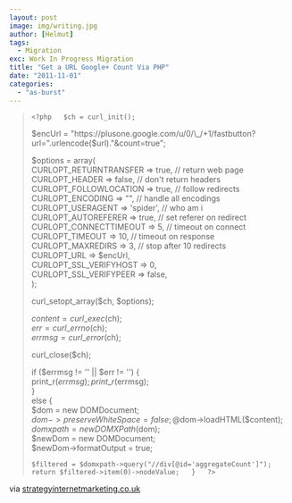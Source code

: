 ```yaml
---
layout: post
image: img/writing.jpg
author: [Helmut]
tags:
  - Migration
exc: Work In Progress Migration
title: "Get a URL Google+ Count Via PHP"
date: "2011-11-01"
categories: 
  - "as-burst"
---
```


> `<?php  
> $ch = curl_init();`
> 
> $encUrl = "https://plusone.google.com/u/0/\_/+1/fastbutton?url=".urlencode($url)."&count=true";
> 
> $options = array(  
> CURLOPT\_RETURNTRANSFER => true, // return web page  
> CURLOPT\_HEADER => false, // don't return headers  
> CURLOPT\_FOLLOWLOCATION => true, // follow redirects  
> CURLOPT\_ENCODING => "", // handle all encodings  
> CURLOPT\_USERAGENT => 'spider', // who am i  
> CURLOPT\_AUTOREFERER => true, // set referer on redirect  
> CURLOPT\_CONNECTTIMEOUT => 5, // timeout on connect  
> CURLOPT\_TIMEOUT => 10, // timeout on response  
> CURLOPT\_MAXREDIRS => 3, // stop after 10 redirects  
> CURLOPT\_URL => $encUrl,  
> CURLOPT\_SSL\_VERIFYHOST => 0,  
> CURLOPT\_SSL\_VERIFYPEER => false,  
> );
> 
> curl\_setopt\_array($ch, $options);
> 
> $content = curl\_exec($ch);  
> $err = curl\_errno($ch);  
> $errmsg = curl\_error($ch);
> 
> curl\_close($ch);
> 
> if ($errmsg != '' || $err != '') {  
> print\_r($errmsg);  
> print\_r($errmsg);  
> }  
> else {  
> $dom = new DOMDocument;  
> $dom->preserveWhiteSpace = false;  
> @$dom->loadHTML($content);  
> $domxpath = new DOMXPath($dom);  
> $newDom = new DOMDocument;  
> $newDom->formatOutput = true;
> 
> `$filtered = $domxpath->query("//div[@id='aggregateCount']");  
> return $filtered->item(0)->nodeValue;  
> }  
> ?>`

via [strategyinternetmarketing.co.uk](http://www.strategyinternetmarketing.co.uk/get-a-url-google-count-via-php/)
